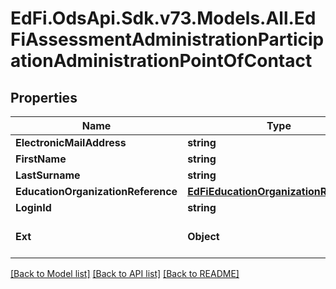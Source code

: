 # EdFi.OdsApi.Sdk.v73.Models.All.EdFiAssessmentAdministrationParticipationAdministrationPointOfContact

## Properties

Name | Type | Description | Notes
------------ | ------------- | ------------- | -------------
**ElectronicMailAddress** | **string** | The email address for the contact. | 
**FirstName** | **string** | The contact&#39;s first name. | 
**LastSurname** | **string** | The contact&#39;s last name. | 
**EducationOrganizationReference** | [**EdFiEducationOrganizationReference**](EdFiEducationOrganizationReference.md) |  | 
**LoginId** | **string** | The login ID for the user; used for security access control interface. | [optional] 
**Ext** | **Object** | Extensions to the AssessmentAdministrationParticipationAdministrationPointOfContact entity. | [optional] 

[[Back to Model list]](../../README.md#documentation-for-models) [[Back to API list]](../../README.md#documentation-for-api-endpoints) [[Back to README]](../../README.md)

